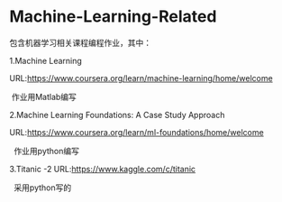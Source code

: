 # Machine-Learning-Related
包含机器学习相关课程编程作业，其中：

1.Machine Learning 

   URL:https://www.coursera.org/learn/machine-learning/home/welcome
  
   作业用Matlab编写
  
2.Machine Learning Foundations: A Case Study Approach 

   URL:https://www.coursera.org/learn/ml-foundations/home/welcome
  
   作业用python编写
   
3.Titanic -2
   URL:https://www.kaggle.com/c/titanic
   
   采用python写的 
